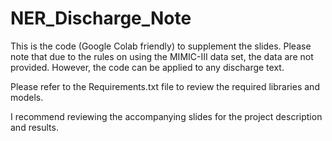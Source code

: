 # NER_Discharge_Note
This is the code (Google Colab friendly) to supplement the slides. Please note that due to the rules on using the MIMIC-III data set, the data are not provided. However, the code can be applied to any discharge text. 

Please refer to the Requirements.txt file to review the required libraries and models. 

I recommend reviewing the accompanying slides for the project description and results. 
